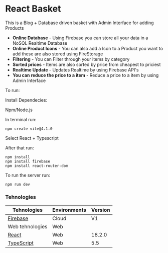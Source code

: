 
# React Basket

This is a Blog + Database driven basket with Admin Interface for adding Products

- **Online Database** - Using Firebase you can store all your data in a NoSQL Realtime Database
- **Online Product Icons** - You can also add a Icon to a Product you want to add these are also stored using FireStorage
- **Filtering** - You can Filter through your items by category
- **Sorted prices** - Items are also sorted by price from cheapest to priciest
- **Realtime Update** - Updates Realtime by using Firebase API's
- **You can reduce the price to a item** - Reduce a price to a item by using Admin Interface

To run:

Install Dependecies:

Npm/Node.js

In terminal run:
```
npm create vite@4.1.0
```

Select React + Typescript

After that run:
```
npm install
npm install firebase
npm install react-router-dom
```

To run the server run:
```
npm run dev
```

### Tehnologies

| Tehnologies | Environments | Version |
|-----|--------------|---------|
| [Firebase](https://firebase.google.com/)  | Cloud | V1 |
| Web tehnologies | Web |  |
| [React](https://react.dev/) | Web | 18.2.0 |
| [TypeScript](https://www.typescriptlang.org/) | Web | 5.5 |

